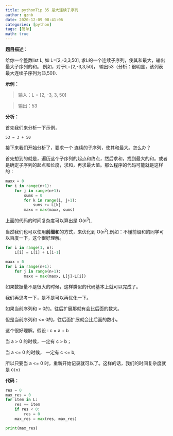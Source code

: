 ```yaml
---
title: pythonTip 35 最大连续子序列
author: gznb
date: 2020-12-09 08:41:06
categories: [python]
tags: [简单]
math: true
---
```






**题目描述：**

给你一个整数list L, 如 L=[2,-3,3,50], 求L的一个连续子序列，使其和最大，输出最大子序列的和。 例如，对于L=[2,-3,3,50]， 输出53（分析：很明显，该列表最大连续子序列为[3,50]).



**示例：**

> 输入：L = [2, -3, 3, 50]

> 输出：53



**分析：**

首先我们来分析一下示例，

`53 = 3 + 50`



接下来我们开始分析了，要求一个 连续的子序列，使其和最大。怎么办？

首先想到的就是，遍历这个子序列的起点和终点，然后求和，找到最大的和。或者是确定子序列的起点和长度，求和，再求最大值。那么程序的代码可能就是这样的： 

```python
maxx = 0
for i in range(n+1):
    for j in range(n+1):
        sums = 0
        for k in range(i, j+1):
            sums += L[k]
        maxx = max(maxx, sums)
```

上面的代码的时间复杂度可以算出是  O(n<sup>3</sup>), 

当然我们也可以使用**前缀和**的方式，来优化到 O(n<sup>2</sup>),例如：不懂前缀和的同学可以百度一下，这个很好理解。

```python
for i in range(1, n):
    L[i] = L[i] + L[i-1]

maxx = 0
for i in range(n+1):
    for j in range(n+1):
        maxx = max(maxx, L[j]-L[i])
```



如果数据量不是很大的时候，这样类似的代码基本上就可以完成了。

我们再思考一下，是不是可以再优化一下。

如果当前序列和 > 0的。往后扩展那就有会比后面的数大。 

但是当前序列和 <= 0的，往后面扩展就会比后面的数小。

这个很好理解。假设 :  c = a + b

当 a > 0 的时候，一定有 c > b；

当 a <= 0 的时候， 一定有 c <= b;



所以只要当  a <= 0 时，重新开始记录就可以了。这样的话，我们的时间复杂度就是  `O(n)`



**代码：**

```python
res = 0
max_res = 0
for item in L:
    res += item
    if res < 0:
        res = 0
    max_res = max(res, max_res)

print(max_res)
```



